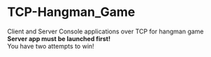 # TCP-Hangman_Game
Client and Server Console applications over TCP for hangman game  
**Server app must be launched first!**  
You have two attempts to win!
